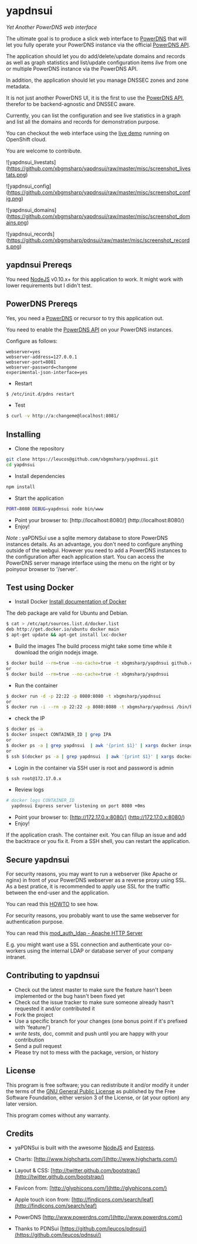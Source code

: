 yapdnsui
========

*Yet Another PowerDNS web interface*

The ultimate goal is to produce a slick web interface to [PowerDNS](http://www.powerdns.com/) that
will let you fully operate your PowerDNS instance via the official [PowerDNS API](https://github.com/PowerDNS/pdnsapi).

The application should let you do add/delete/update domains and records as well as graph
statistics and list/update configuration items *live* from one or multiple PowerDNS instance via the PowerDNS API.

In addition, the application should let you manage DNSSEC zones and zone metadata.

It is not just another PowerDNS UI, it is the first to use the [PowerDNS API](https://github.com/PowerDNS/pdnsapi), therefor to be backend-agnostic and DNSSEC aware.

Currently, you can list the configuration and see live statistics in a graph and list all the domains and records for demonstration purpose.

You can checkout the web interface using the [live demo](http://yapdnsui-xbgmsharp.rhcloud.com/) running on OpenShift cloud.

You are welcome to contribute.

![yapdnsui_livestats]
(https://github.com/xbgmsharp/yapdnsui/raw/master/misc/screenshot_livestats.png)

![yapdnsui_config]
(https://github.com/xbgmsharp/yapdnsui/raw/master/misc/screenshot_config.png)

![yapdnsui_domains]
(https://github.com/xbgmsharp/yapdnsui/raw/master/misc/screenshot_domains.png)

![yapdnsui_records]
(https://github.com/xbgmsharp/pdnsui/raw/master/misc/screenshot_records.png)

yapdnsui Prereqs
----------------

You need [NodeJS](http://nodejs.org) v0.10.x+ for this application to work.
It might work with lower requirements but I didn't test.

PowerDNS Prereqs
----------------
Yes, you need a [PowerDNS](http://www.powerdns.com/) or recursor to try this application out.

You need to enable the [PowerDNS API](https://github.com/PowerDNS/pdnsapi) on your PowerDNS instances.

Configure as follows:
```
webserver=yes
webserver-address=127.0.0.1
webserver-port=8081
webserver-password=changeme
experimental-json-interface=yes
```

* Restart
```bash
$ /etc/init.d/pdns restart
```

* Test
```bash
$ curl -v http://a:changeme@localhost:8081/
```

Installing
----------

* Clone the repository

```bash
git clone https://leucos@github.com/xbgmsharp/yapdnsui.git
cd yapdnsui
```

* Install dependencies

```bash
npm install
```

* Start the application 

```bash
PORT=8080 DEBUG=yapdnsui node bin/www
```

* Point your browser to: [http://localhost:8080/] (http://localhost:8080/)
* Enjoy!

_Note_ : yaPDNSui use a sqlite memory database to store PowerDNS instances details.
As an advantage, you don't need to configure anything outside of the webgui.
However you need to add a PowerDNS instances to the configuration after each application start.
You can access the PowerDNS server manage interface using the menu on the right or by poinyour browser to '/server'.

Test using Docker
-----------------

* Install Docker
[Install documentation of Docker](https://docs.docker.com/installation/)

The deb package are valid for Ubuntu and Debian.

```bash
$ cat > /etc/apt/sources.list.d/docker.list
deb http://get.docker.io/ubuntu docker main
$ apt-get update && apt-get install lxc-docker
```

* Build the images
The build process might take some time while it download the origin nodejs image.

```bash
$ docker build --rm=true --no-cache=true -t xbgmsharp/yapdnsui github.com/xbgmsharp/yapdnsui.git
or
$ docker build --rm=true --no-cache=true -t xbgmsharp/yapdnsui
```

* Run the container
```bash
$ docker run -d -p 22:22 -p 8080:8080 -t xbgmsharp/yapdnsui
or
$ docker run -i --rm -p 22:22 -p 8080:8080 -t xbgmsharp/yapdnsui /bin/bash
```

* check the IP
```bash
$ docker ps -a
$ docker inspect CONTAINER_ID | grep IPA
or
$ docker ps -a | grep yapdnsui  | awk '{print $1}' | xargs docker inspect | grep IPAddress
or
$ ssh $(docker ps -a | grep yapdnsui  | awk '{print $1}' | xargs docker inspect | grep IPAddress | awk '{print $2}' | tr -d '"' | tr -d ',' )
```

* Login in the container via SSH
user is root and password is admin
```bash
$ ssh root@172.17.0.x
```

* Review logs
```bash
# docker logs CONTAINER_ID
  yapdnsui Express server listening on port 8080 +0ms
```

* Point your browser to: [http://172.17.0.x:8080/] (http://172.17.0.x:8080/)
* Enjoy!

If the application crash. The container exit.
You can fillup an issue and add the backtrace or you fix it.
From a SSH shell, you can restart the application.

Secure yapdnsui
---------------

For security reasons, you may want to run a webserver (like Apache or nginx) in front of your PowerDNS webserver as a reverse proxy using SSL.
As a best pratice, it is recommended to apply use SSL for the traffic between the end-user and the application.

You can read this [HOWTO](http://blog.nachtarbeiter.net/2010/02/16/monitoring-powerdns-via-the-internal-web-server/) to see how.

For security reasons, you probably want to use the same webserver for authentication purpose.

You can read this [mod_auth_ldap - Apache HTTP Server](httpd.apache.org/docs/2.0/mod/mod_auth_ldap.html)

E.g. you might want use a SSL connection and authenticate your co-workers using the internal LDAP or database server of your company intranet.

Contributing to yapdnsui
------------------------

* Check out the latest master to make sure the feature hasn't been implemented or the bug hasn't been fixed yet
* Check out the issue tracker to make sure someone already hasn't requested it and/or contributed it
* Fork the project
* Use a specific branch for your changes (one bonus point if it's prefixed with 'feature/') 
* _write tests_, doc, commit and push until you are happy with your contribution
* Send a pull request
* Please try not to mess with the package, version, or history

License
-------

This program is free software; you can redistribute it and/or modify it under the terms of the [GNU General Public License](http://www.gnu.org/licenses/gpl.html) as published by the Free Software Foundation, either version 3 of the License, or (at your option) any later version.

This program comes without any warranty.

Credits
-------

* yaPDNSui is built with the awesome [NodeJS](http://nodejs.org) and [Express](http://expressjs.com).

* Charts: [http://www.highcharts.com/](http://www.highcharts.com/)

* Layout & CSS: [http://twitter.github.com/bootstrap/](http://twitter.github.com/bootstrap/)

* Favicon from: [http://glyphicons.com/](http://glyphicons.com/)

* Apple touch icon from: [http://findicons.com/search/leaf](http://findicons.com/search/leaf)

* PowerDNS [http://www.powerdns.com/](http://www.powerdns.com/)

* Thanks to PDNSui [https://github.com/leucos/pdnsui/](https://github.com/leucos/pdnsui/)
